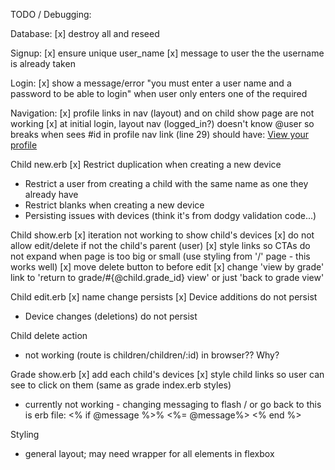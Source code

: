 TODO / Debugging:

Database:
[x] destroy all and reseed

Signup:
[x] ensure unique user_name
[x] message to user the the username is already taken

Login: 
[x] show a message/error "you must enter a user name and a password to be able to login" when user only enters one of the required

Navigation:
[x] profile links in nav (layout) and on child show page are not working
[x] at initial login, layout nav (logged_in?) doesn't know @user so breaks when sees #id in profile nav link (line 29) should have: <a href="/users/<%=current_user.id%>/profile">View your profile</a>

Child new.erb
[x] Restrict duplication when creating a new device
- Restrict a user from creating a child with the same name as one they already have
- Restrict blanks when creating a new device
- Persisting issues with devices (think it's from dodgy validation code...)

Child show.erb
[x] iteration not working to show child's devices 
[x] do not allow edit/delete if not the child's parent (user)
[x] style links so CTAs do not expand when page is too big or small (use styling from '/' page - this works well)
[x] move delete button to before edit
[x] change 'view by grade' link to 'return to grade/#{@child.grade_id} view' or just 'back to grade view'

Child edit.erb
[x] name change persists
[x] Device additions do not persist
- Device changes (deletions) do not persist

Child delete action
- not working (route is children/children/:id) in browser?? Why? 

Grade show.erb
[x] add each child's devices
[x] style child links so user can see to click on them (same as grade index.erb styles)
- currently not working - changing messaging to flash / or go back to this is erb file:
     <% if @message %>%
    <%= @message%>
    <% end %> 

Styling
- general layout; may need wrapper for all elements in flexbox
